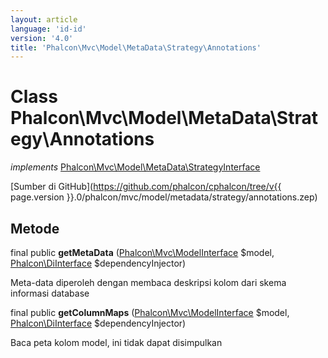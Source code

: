 ```yaml
---
layout: article
language: 'id-id'
version: '4.0'
title: 'Phalcon\Mvc\Model\MetaData\Strategy\Annotations'
---
```

# Class **Phalcon\Mvc\Model\MetaData\Strategy\Annotations**

*implements* [Phalcon\Mvc\Model\MetaData\StrategyInterface](Phalcon_Mvc_Model_MetaData_StrategyInterface)

[Sumber di GitHub](https://github.com/phalcon/cphalcon/tree/v{{ page.version }}.0/phalcon/mvc/model/metadata/strategy/annotations.zep)

## Metode

final public **getMetaData** ([Phalcon\Mvc\ModelInterface](Phalcon_Mvc_ModelInterface) $model, [Phalcon\DiInterface](Phalcon_DiInterface) $dependencyInjector)

Meta-data diperoleh dengan membaca deskripsi kolom dari skema informasi database

final public **getColumnMaps** ([Phalcon\Mvc\ModelInterface](Phalcon_Mvc_ModelInterface) $model, [Phalcon\DiInterface](Phalcon_DiInterface) $dependencyInjector)

Baca peta kolom model, ini tidak dapat disimpulkan